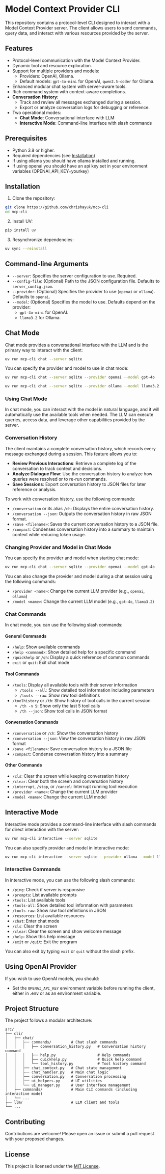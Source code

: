 # Model Context Provider CLI
This repository contains a protocol-level CLI designed to interact with a Model Context Provider server. The client allows users to send commands, query data, and interact with various resources provided by the server.

## Features
- Protocol-level communication with the Model Context Provider.
- Dynamic tool and resource exploration.
- Support for multiple providers and models:
  - Providers: OpenAI, Ollama.
  - Default models: `gpt-4o-mini` for OpenAI, `qwen2.5-coder` for Ollama.
- Enhanced modular chat system with server-aware tools.
- Rich command system with context-aware completions.
- **Conversation History**:
  - Track and review all messages exchanged during a session.
  - Export or analyze conversation logs for debugging or reference.
- Two operational modes:
  - **Chat Mode**: Conversational interface with LLM
  - **Interactive Mode**: Command-line interface with slash commands

## Prerequisites
- Python 3.8 or higher.
- Required dependencies (see [Installation](#installation))
- If using ollama you should have ollama installed and running.
- If using openai you should have an api key set in your environment variables (OPENAI_API_KEY=yourkey)

## Installation
1. Clone the repository:

```bash
git clone https://github.com/chrishayuk/mcp-cli
cd mcp-cli
```

2. Install UV:

```bash
pip install uv
```

3. Resynchronize dependencies:

```bash
uv sync --reinstall
```

## Command-line Arguments
- `--server`: Specifies the server configuration to use. Required.
- `--config-file`: (Optional) Path to the JSON configuration file. Defaults to `server_config.json`.
- `--provider`: (Optional) Specifies the provider to use (`openai` or `ollama`). Defaults to `openai`.
- `--model`: (Optional) Specifies the model to use. Defaults depend on the provider:
  - `gpt-4o-mini` for OpenAI.
  - `llama3.2` for Ollama.

## Chat Mode
Chat mode provides a conversational interface with the LLM and is the primary way to interact with the client:

```bash
uv run mcp-cli chat --server sqlite
```

You can specify the provider and model to use in chat mode:

```bash
uv run mcp-cli chat --server sqlite --provider openai --model gpt-4o
```

```bash
uv run mcp-cli chat --server sqlite --provider ollama --model llama3.2
```

### Using Chat Mode
In chat mode, you can interact with the model in natural language, and it will automatically use the available tools when needed. The LLM can execute queries, access data, and leverage other capabilities provided by the server.

### Conversation History
The client maintains a complete conversation history, which records every message exchanged during a session. This feature allows you to:

- **Review Previous Interactions**: Retrieve a complete log of the conversation to track context and decisions.
- **Analyze Dialogue Flow**: Use the conversation history to analyze how queries were resolved or to re-run commands.
- **Save Sessions**: Export conversation history to JSON files for later reference or analysis.

To work with conversation history, use the following commands:

- `/conversation` or its alias `/ch`: Displays the entire conversation history.
- `/conversation --json`: Outputs the conversation history in raw JSON format.
- `/save <filename>`: Saves the current conversation history to a JSON file.
- `/compact`: Condenses conversation history into a summary to maintain context while reducing token usage.

### Changing Provider and Model in Chat Mode
You can specify the provider and model when starting chat mode:

```bash
uv run mcp-cli chat --server sqlite --provider openai --model gpt-4o
```

You can also change the provider and model during a chat session using the following commands:

- `/provider <name>`: Change the current LLM provider (e.g., `openai`, `ollama`)
- `/model <name>`: Change the current LLM model (e.g., `gpt-4o`, `llama3.2`)

### Chat Commands
In chat mode, you can use the following slash commands:

#### General Commands
- `/help`: Show available commands
- `/help <command>`: Show detailed help for a specific command
- `/quickhelp` or `/qh`: Display a quick reference of common commands
- `exit` or `quit`: Exit chat mode

#### Tool Commands
- `/tools`: Display all available tools with their server information
  - `/tools --all`: Show detailed tool information including parameters
  - `/tools --raw`: Show raw tool definitions
- `/toolhistory` or `/th`: Show history of tool calls in the current session
  - `/th -n 5`: Show only the last 5 tool calls
  - `/th --json`: Show tool calls in JSON format

#### Conversation Commands
- `/conversation` or `/ch`: Show the conversation history
- `/conversation --json`: View the conversation history in raw JSON format
- `/save <filename>`: Save conversation history to a JSON file
- `/compact`: Condense conversation history into a summary

#### Other Commands
- `/cls`: Clear the screen while keeping conversation history
- `/clear`: Clear both the screen and conversation history
- `/interrupt`, `/stop`, or `/cancel`: Interrupt running tool execution
- `/provider <name>`: Change the current LLM provider 
- `/model <name>`: Change the current LLM model

## Interactive Mode
Interactive mode provides a command-line interface with slash commands for direct interaction with the server:

```bash
uv run mcp-cli interactive --server sqlite
```

You can also specify provider and model in interactive mode:

```bash
uv run mcp-cli interactive --server sqlite --provider ollama --model llama3.2
```

### Interactive Commands
In interactive mode, you can use the following slash commands:

- `/ping`: Check if server is responsive
- `/prompts`: List available prompts
- `/tools`: List available tools
- `/tools-all`: Show detailed tool information with parameters
- `/tools-raw`: Show raw tool definitions in JSON
- `/resources`: List available resources
- `/chat`: Enter chat mode
- `/cls`: Clear the screen
- `/clear`: Clear the screen and show welcome message
- `/help`: Show this help message
- `/exit` or `/quit`: Exit the program

You can also exit by typing `exit` or `quit` without the slash prefix.

## Using OpenAI Provider
If you wish to use OpenAI models, you should:

- Set the `OPENAI_API_KEY` environment variable before running the client, either in .env or as an environment variable.

## Project Structure

The project follows a modular architecture:

```
src/
├── cli/
│   ├── chat/
│   │   ├── commands/         # Chat slash commands
│   │   │   ├── conversation_history.py   # Conversation history command
│   │   │   ├── help.py                   # Help commands
│   │   │   ├── quickhelp.py              # Quick help command
│   │   │   └── tool_history.py           # Tool history command
│   │   ├── chat_context.py   # Chat state management
│   │   ├── chat_handler.py   # Main chat logic
│   │   ├── conversation.py   # Conversation processing
│   │   ├── ui_helpers.py     # UI utilities
│   │   └── ui_manager.py     # User interface management
│   ├── commands/             # Main CLI commands (including interactive mode)
│   └── ...
├── llm/                      # LLM client and tools
└── ...
```

## Contributing
Contributions are welcome! Please open an issue or submit a pull request with your proposed changes.

## License
This project is licensed under the [MIT License](license.md).